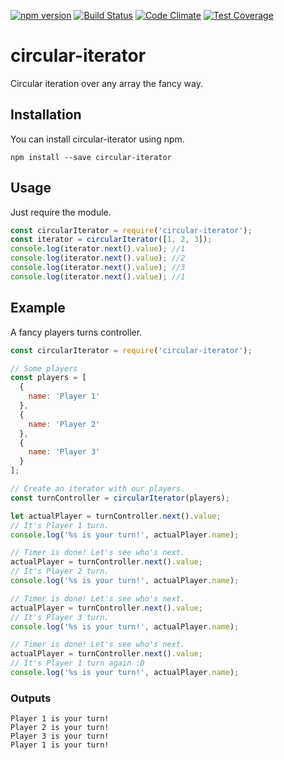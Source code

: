 [![npm version](https://badge.fury.io/js/circular-iterator.svg)](https://badge.fury.io/js/circular-iterator)
[![Build Status](https://travis-ci.org/alvaropinot/circular-iterator.svg)](https://travis-ci.org/alvaropinot/circular-iterator.svg)
[![Code Climate](https://codeclimate.com/github/alvaropinot/circular-iterator/badges/gpa.svg)](https://codeclimate.com/github/alvaropinot/circular-iterator)
[![Test Coverage](https://codeclimate.com/github/alvaropinot/circular-iterator/badges/coverage.svg)](https://codeclimate.com/github/alvaropinot/circular-iterator/coverage)

# circular-iterator
Circular iteration over any array the fancy way.

## Installation
You can install circular-iterator using npm.

```
npm install --save circular-iterator
```

## Usage
Just require the module.

```javascript
const circularIterator = require('circular-iterator');
const iterator = circularIterator([1, 2, 3]);
console.log(iterator.next().value); //1
console.log(iterator.next().value); //2
console.log(iterator.next().value); //3
console.log(iterator.next().value); //1
```



## Example
A fancy players turns controller.
```javascript
const circularIterator = require('circular-iterator');

// Some players
const players = [
  {
    name: 'Player 1'
  },
  {
    name: 'Player 2'
  },
  {
    name: 'Player 3'
  }
];

// Create an iterator with our players.
const turnController = circularIterator(players);

let actualPlayer = turnController.next().value;
// It's Player 1 turn.
console.log('%s is your turn!', actualPlayer.name);

// Timer is done! Let's see who's next.
actualPlayer = turnController.next().value;
// It's Player 2 turn.
console.log('%s is your turn!', actualPlayer.name);

// Timer is done! Let's see who's next.
actualPlayer = turnController.next().value;
// It's Player 3 turn.
console.log('%s is your turn!', actualPlayer.name);

// Timer is done! Let's see who's next.
actualPlayer = turnController.next().value;
// It's Player 1 turn again :D
console.log('%s is your turn!', actualPlayer.name);
```

### Outputs
```
Player 1 is your turn!
Player 2 is your turn!
Player 3 is your turn!
Player 1 is your turn!
```
